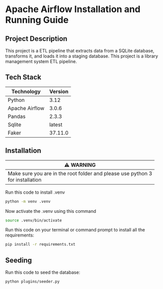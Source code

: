# Apache Airflow Installation and Running Guide

## Project Description
This project is a ETL pipeline that extracts data from a SQLite database, transforms it, and loads it into a staging database.
This project is a library management system ETL pipeline.

## Tech Stack

| Technology     | Version |
|----------------|---------|
| Python         | 3.12    |
| Apache Airflow | 3.0.6   |
| Pandas         | 2.3.3   |
| Sqlite         | latest  |
| Faker          | 37.11.0 |

## Installation

| ⚠️  WARNING                                                                        |
|------------------------------------------------------------------------------------|
| Make sure you are in the root folder and please use python 3 <br> for installation |

Run this code to install .venv
```bash
python -m venv .venv
```

Now activate the .venv using this command
```bash
source .venv/bin/activate
```

Run this code on your terminal or command prompt to install all the requirements:
```bash
pip install -r requirements.txt
```

## Seeding
Run this code to seed the database:
```bash
python plugins/seeder.py
```


